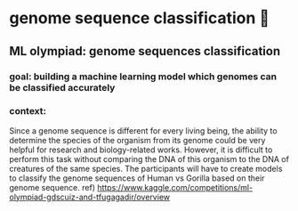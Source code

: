 # genome sequence classification 🧬
## ML olympiad: genome sequences classification
### goal: building a machine learning model which genomes can be classified accurately
### context:
Since a genome sequence is different for every living being, the ability to determine the species of the organism from its genome could be very helpful for research and biology-related works. 
However, it is difficult to perform this task without comparing the DNA of this organism to the DNA of creatures of the same species.
The participants will have to create models to classify the genome sequences of Human vs Gorilla based on their genome sequence.
ref) https://www.kaggle.com/competitions/ml-olympiad-gdscuiz-and-tfugagadir/overview
